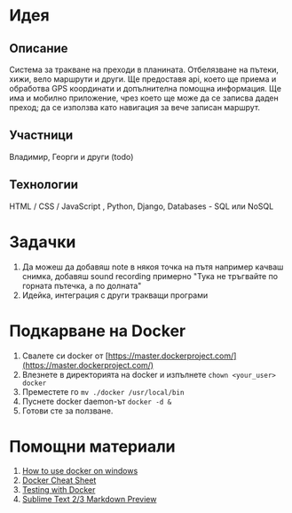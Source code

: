 Идея
====

Описание
--------

Система за тракване на преходи в планината. Отбелязване на пътеки, хижи, вело маршрути и други. 
Ще предоставя api, коeто ще приема и обработва GPS координати и допълнителна помощна информация. 
Ще има и мобилно приложение, чрез което ще може да се записва даден преход; 
да се използва като навигация за вече записан маршрут.

Участници
---------

Владимир, Георги и други (todo)


Технологии
----------

HTML / CSS / JavaScript , Python, Django, Databases - SQL или NoSQL


Задачки
=======

1. Да можеш да добавяш note в някоя точка на пътя например качваш снимка, добавяш sound recording примерно "Тука не тръгвайте по горната пътечка, а по долната"
2. Идейка, интеграция с други тракващи програми

Подкарване на Docker
==================
1. Свалете си docker от [https://master.dockerproject.com/](https://master.dockerproject.com/)
2. Влезнете в директорията на docker и изпълнете `chown <your_user> docker`
3. Преместете го `mv ./docker /usr/local/bin`
4. Пуснете docker daemon-ът `docker -d &`
5. Готови сте за ползване.

Помощни материали
=================

1. [How to use docker on windows](http://blog.tutum.co/2014/11/05/how-to-use-docker-on-windows/ "How to use docker on windows")
2. [Docker Cheat Sheet](https://github.com/vkorichkov/docker-cheat-sheet "Docker Cheat Sheet")
3. [Testing with Docker](https://github.com/realpython/django-docker-tests "Testing with Docker")
4. [Sublime Text 2/3 Markdown Preview](https://github.com/revolunet/sublimetext-markdown-preview "Sublime Text 2/3 Markdown Preview")
